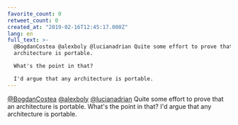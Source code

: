 ```yaml
---
favorite_count: 0
retweet_count: 0
created_at: "2019-02-16T12:45:17.000Z"
lang: en
full_text: >-
  @BogdanCostea @alexboly @lucianadrian Quite some effort to prove that an
  architecture is portable.

  What's the point in that?

  I'd argue that any architecture is portable.
---
```


[@BogdanCostea](https://twitter.com/BogdanCostea)
[@alexboly](https://twitter.com/alexboly)
[@lucianadrian](https://twitter.com/lucianadrian) Quite some effort to prove
that an architecture is portable. What's the point in that? I'd argue that any
architecture is portable.
